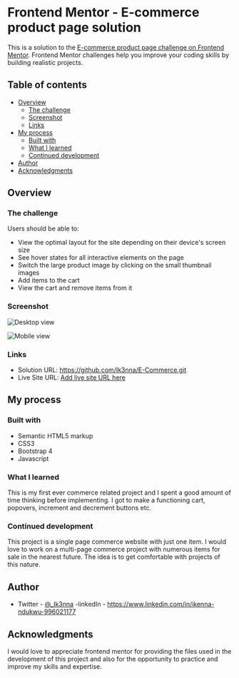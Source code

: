 # Frontend Mentor - E-commerce product page solution

This is a solution to the [E-commerce product page challenge on Frontend Mentor](https://www.frontendmentor.io/challenges/ecommerce-product-page-UPsZ9MJp6). Frontend Mentor challenges help you improve your coding skills by building realistic projects.

## Table of contents

- [Overview](#overview)
  - [The challenge](#the-challenge)
  - [Screenshot](#screenshot)
  - [Links](#links)
- [My process](#my-process)
  - [Built with](#built-with)
  - [What I learned](#what-i-learned)
  - [Continued development](#continued-development)
- [Author](#author)
- [Acknowledgments](#acknowledgments)


## Overview

### The challenge

Users should be able to:

- View the optimal layout for the site depending on their device's screen size
- See hover states for all interactive elements on the page
- Switch the large product image by clicking on the small thumbnail images
- Add items to the cart
- View the cart and remove items from it

### Screenshot

![Desktop view](https://user-images.githubusercontent.com/101594456/187399226-0163d08e-64e4-473f-a9b2-1f6aea3a8477.png)



![Mobile view](https://user-images.githubusercontent.com/101594456/187399391-a28b1535-74c3-4c5b-80e0-d1095eb53840.png)

### Links

- Solution URL: https://github.com/Ik3nna/E-Commerce.git
- Live Site URL: [Add live site URL here](https://your-live-site-url.com)

## My process

### Built with

- Semantic HTML5 markup
- CSS3
- Bootstrap 4
- Javascript

### What I learned

This is my first ever commerce related project and I spent a good amount of time thinking before implementing. I got to make a functioning cart, popovers, increment and decrement buttons etc. 

### Continued development

This project is a single page commerce website with just one item. I would love to work on a multi-page commerce project with numerous items for sale in the nearest future. The idea is to get comfortable with projects of this nature.

## Author

- Twitter - [@_Ik3nna](https://www.twitter.com/_Ik3nna)
-linkedIn - https://www.linkedin.com/in/ikenna-ndukwu-996021177

## Acknowledgments

I would love to appreciate frontend mentor for providing the files used in the development of this project and also for the opportunity to practice and improve my skills and expertise.



